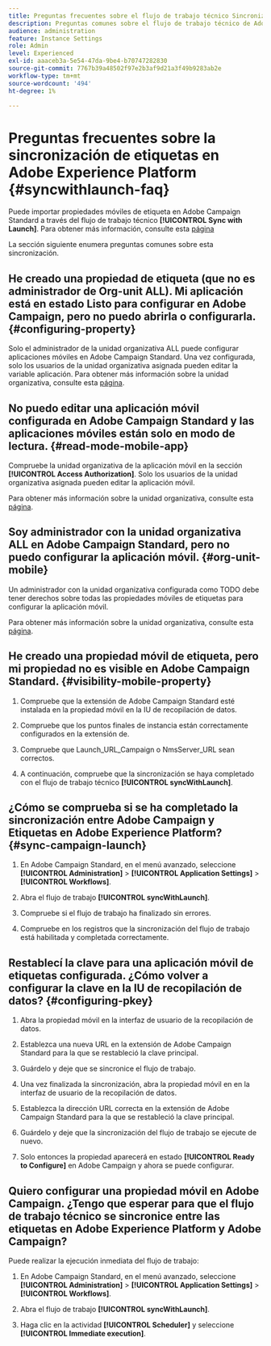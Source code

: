 ```yaml
---
title: Preguntas frecuentes sobre el flujo de trabajo técnico Sincronizar con Launch
description: Preguntas comunes sobre el flujo de trabajo técnico de Adobe Launch
audience: administration
feature: Instance Settings
role: Admin
level: Experienced
exl-id: aaaceb3a-5e54-47da-9be4-b70747282830
source-git-commit: 7767b39a48502f97e2b3af9d21a3f49b9283ab2e
workflow-type: tm+mt
source-wordcount: '494'
ht-degree: 1%

---
```


# Preguntas frecuentes sobre la sincronización de etiquetas en Adobe Experience Platform {#syncwithlaunch-faq}

Puede importar propiedades móviles de etiqueta en Adobe Campaign Standard a través del flujo de trabajo técnico **[!UICONTROL Sync with Launch]**. Para obtener más información, consulte esta [página](../../administration/using/technical-workflows.md)

La sección siguiente enumera preguntas comunes sobre esta sincronización.

## He creado una propiedad de etiqueta (que no es administrador de Org-unit ALL). Mi aplicación está en estado Listo para configurar en Adobe Campaign, pero no puedo abrirla o configurarla. {#configuring-property}

Solo el administrador de la unidad organizativa ALL puede configurar aplicaciones móviles en Adobe Campaign Standard. Una vez configurada, solo los usuarios de la unidad organizativa asignada pueden editar la variable
aplicación. Para obtener más información sobre la unidad organizativa, consulte esta [página](../../administration/using/organizational-units.md).

## No puedo editar una aplicación móvil configurada en Adobe Campaign Standard y las aplicaciones móviles están solo en modo de lectura. {#read-mode-mobile-app}

Compruebe la unidad organizativa de la aplicación móvil en la sección **[!UICONTROL Access Authorization]**. Solo los usuarios de la unidad organizativa asignada pueden editar la aplicación móvil.

Para obtener más información sobre la unidad organizativa, consulte esta [página](../../administration/using/organizational-units.md).

## Soy administrador con la unidad organizativa ALL en Adobe Campaign Standard, pero no puedo configurar la aplicación móvil. {#org-unit-mobile}

Un administrador con la unidad organizativa configurada como TODO debe tener derechos sobre todas las propiedades móviles de etiquetas para configurar la aplicación móvil.

Para obtener más información sobre la unidad organizativa, consulte esta [página](../../administration/using/organizational-units.md).

## He creado una propiedad móvil de etiqueta, pero mi propiedad no es visible en Adobe Campaign Standard. {#visibility-mobile-property}

1. Compruebe que la extensión de Adobe Campaign Standard esté instalada en la propiedad móvil en la IU de recopilación de datos.

1. Compruebe que los puntos finales de instancia están correctamente configurados en la extensión de.

1. Compruebe que Launch_URL_Campaign o NmsServer_URL sean correctos.

1. A continuación, compruebe que la sincronización se haya completado con el flujo de trabajo técnico **[!UICONTROL syncWithLaunch]**.

## ¿Cómo se comprueba si se ha completado la sincronización entre Adobe Campaign y Etiquetas en Adobe Experience Platform? {#sync-campaign-launch}

1. En Adobe Campaign Standard, en el menú avanzado, seleccione **[!UICONTROL Administration]** > **[!UICONTROL Application Settings]** > **[!UICONTROL Workflows]**.

1. Abra el flujo de trabajo **[!UICONTROL syncWithLaunch]**.

1. Compruebe si el flujo de trabajo ha finalizado sin errores.

1. Compruebe en los registros que la sincronización del flujo de trabajo está habilitada y completada correctamente.

## Restablecí la clave para una aplicación móvil de etiquetas configurada. ¿Cómo volver a configurar la clave en la IU de recopilación de datos? {#configuring-pkey}

1. Abra la propiedad móvil en la interfaz de usuario de la recopilación de datos.

1. Establezca una nueva URL en la extensión de Adobe Campaign Standard para la que se restableció la clave principal.

1. Guárdelo y deje que se sincronice el flujo de trabajo.

1. Una vez finalizada la sincronización, abra la propiedad móvil en en la interfaz de usuario de la recopilación de datos.

1. Establezca la dirección URL correcta en la extensión de Adobe Campaign Standard para la que se restableció la clave principal.

1. Guárdelo y deje que la sincronización del flujo de trabajo se ejecute de nuevo.

1. Solo entonces la propiedad aparecerá en estado **[!UICONTROL Ready to Configure]** en Adobe Campaign y ahora se puede configurar.

## Quiero configurar una propiedad móvil en Adobe Campaign. ¿Tengo que esperar para que el flujo de trabajo técnico se sincronice entre las etiquetas en Adobe Experience Platform y Adobe Campaign?

Puede realizar la ejecución inmediata del flujo de trabajo:

1. En Adobe Campaign Standard, en el menú avanzado, seleccione **[!UICONTROL Administration]** > **[!UICONTROL Application Settings]** > **[!UICONTROL Workflows]**.

1. Abra el flujo de trabajo **[!UICONTROL syncWithLaunch]**.

1. Haga clic en la actividad **[!UICONTROL Scheduler]** y seleccione **[!UICONTROL Immediate execution]**.
